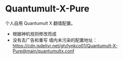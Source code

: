 # Quantumult-X-Pure
个人自用 Quantumult X 翻墙配置。
  - 根据神机规则修改而成
  - 没有去广告和重写
墙内未污染的配置地址：
https://cdn.jsdelivr.net/gh/lynkco01/Quantumult-X-Pure@main/quantumultx.conf
